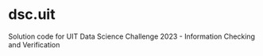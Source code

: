 # dsc.uit
Solution code for UIT Data Science Challenge 2023 - Information Checking and Verification

